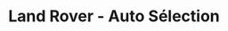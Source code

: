 ---
title: "Land Rover - Auto Sélection"
url: /saint-herblain/land-rover-auto-selection/
shop: voiture
---